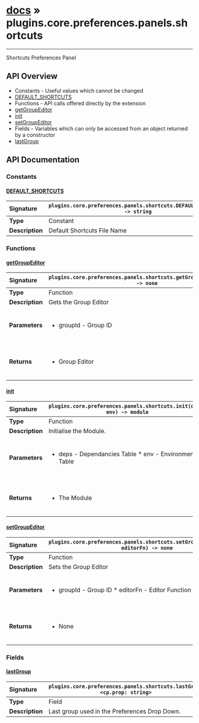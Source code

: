 # [docs](index.md) » plugins.core.preferences.panels.shortcuts
---

Shortcuts Preferences Panel

## API Overview
* Constants - Useful values which cannot be changed
 * [DEFAULT_SHORTCUTS](#default_shortcuts)
* Functions - API calls offered directly by the extension
 * [getGroupEditor](#getgroupeditor)
 * [init](#init)
 * [setGroupEditor](#setgroupeditor)
* Fields - Variables which can only be accessed from an object returned by a constructor
 * [lastGroup](#lastgroup)

## API Documentation

### Constants

#### [DEFAULT_SHORTCUTS](#default_shortcuts)
| <span style="float: left;">**Signature**</span> | <span style="float: left;">`plugins.core.preferences.panels.shortcuts.DEFAULT_SHORTCUTS -> string` </span>                                                          |
| -----------------------------------------------------|---------------------------------------------------------------------------------------------------------|
| **Type**                                             | Constant                                                                                         |
| **Description**                                      | Default Shortcuts File Name                                                                                         |

### Functions

#### [getGroupEditor](#getgroupeditor)
| <span style="float: left;">**Signature**</span> | <span style="float: left;">`plugins.core.preferences.panels.shortcuts.getGroupEditor(groupId) -> none` </span>                                                          |
| -----------------------------------------------------|---------------------------------------------------------------------------------------------------------|
| **Type**                                             | Function                                                                                         |
| **Description**                                      | Gets the Group Editor                                                                                         |
| **Parameters**                                       | <ul><br /><li>groupId - Group ID</li><br /></ul>                                        |
| **Returns**                                          | <ul><br /><li>Group Editor</li><br /></ul>                                           |

#### [init](#init)
| <span style="float: left;">**Signature**</span> | <span style="float: left;">`plugins.core.preferences.panels.shortcuts.init(deps, env) -> module` </span>                                                          |
| -----------------------------------------------------|---------------------------------------------------------------------------------------------------------|
| **Type**                                             | Function                                                                                         |
| **Description**                                      | Initialise the Module.                                                                                         |
| **Parameters**                                       | <ul><br /><li>deps - Dependancies Table * env - Environment Table</li><br /></ul>                                        |
| **Returns**                                          | <ul><br /><li>The Module</li><br /></ul>                                           |

#### [setGroupEditor](#setgroupeditor)
| <span style="float: left;">**Signature**</span> | <span style="float: left;">`plugins.core.preferences.panels.shortcuts.setGroupEditor(groupId, editorFn) -> none` </span>                                                          |
| -----------------------------------------------------|---------------------------------------------------------------------------------------------------------|
| **Type**                                             | Function                                                                                         |
| **Description**                                      | Sets the Group Editor                                                                                         |
| **Parameters**                                       | <ul><br /><li>groupId - Group ID * editorFn - Editor Function</li><br /></ul>                                        |
| **Returns**                                          | <ul><br /><li>None</li><br /></ul>                                           |

### Fields

#### [lastGroup](#lastgroup)
| <span style="float: left;">**Signature**</span> | <span style="float: left;">`plugins.core.preferences.panels.shortcuts.lastGroup <cp.prop: string>` </span>                                                          |
| -----------------------------------------------------|---------------------------------------------------------------------------------------------------------|
| **Type**                                             | Field                                                                                         |
| **Description**                                      | Last group used in the Preferences Drop Down.                                                                                         |

